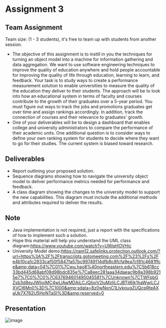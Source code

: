 # Assignment 3

## Team Assignment  

Team size: (1 - 3 students), it's free to team up with students from another session.

- The objective of this assignment is to instill in you the techniques for turning an object model into a machine for information gathering and data aggregation. We want to use software engineering techniques to improve the quality of education anywhere and hold people accountable for improving the quality of life through education, learning to learn, and feedback. Your task is to study ways to create a performance measurement solution to enable universities to measure the quality of the education they deliver to their students. The approach will be to look into how an educational system in terms of faculty and courses contribute to the growth of their graduates over a 5-year period. You must figure out ways to track the jobs and promotions graduates get over time and assign rankings accordingly. In addition, track the connection of courses and their relevance to graduates' growth.   
- One of your deliverables will be to design a dashboard that enables college and university administrators to compare the performance of their academic units. One additional question is to consider ways to define your own ranking system for students to decide where they want to go for their studies. The current system is biased toward research.

## Deliverables
- Report outlining your proposed solution.
- Sequence diagrams showing how to navigate the university object model to deliver performance metrics needed for performance and feedback.
- A class diagram showing the changes to the university model to support the new capabilities. This diagram must include the additional methods and attributes required to deliver the results.
 
## Note
- Java implementation is not required, just a report with the specifications of how to implement such a solution.   
- Hope this material will help you understand the UML class diagram:https://www.youtube.com/watch?v=UI6lqHOVHic  
- University Model demo:https://nam12.safelinks.protection.outlook.com/?url=https%3A%2F%2Ftranscripts.gotomeeting.com%2F%23%2Fs%2Fe4b10ca1c2933caf50f5847fa57bc99749114dfb8c8fcfa9ea7cf81c4681ffce&amp;data=04%7C01%7Cwu.hao8%40northeastern.edu%7C5b618cc33bd445d68abf08d98bdc835e%7Ca8eec281aaa34daeac9b9a398b9215e7%7C0%7C0%7C637694601495045581%7CUnknown%7CTWFpbGZsb3d8eyJWIjoiMC4wLjAwMDAiLCJQIjoiV2luMzIiLCJBTiI6Ik1haWwiLCJXVCI6Mn0%3D%7C1000&amp;sdata=8z0wNxnC1LlykpugZUQcpRteAXaUk7X762U5HoNTaSI%3D&amp;reserved=0


## Presentation
![image](https://user-images.githubusercontent.com/103607344/226143039-b17efd08-3933-4265-b40d-086e22206fbc.png)
